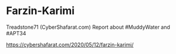 # Farzin-Karimi
Treadstone71 (CyberShafarat.com) Report about #MuddyWater and #APT34

https://cybershafarat.com/2020/05/12/farzin-karimi/
